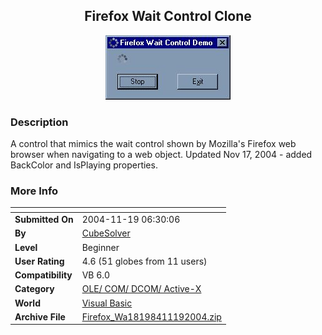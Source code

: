 ﻿<div align="center">

## Firefox Wait Control Clone

<img src="PIC2004111683318209.jpg">
</div>

### Description

A control that mimics the wait control shown by Mozilla's Firefox web browser when navigating to a web object. Updated Nov 17, 2004 - added BackColor and IsPlaying properties.
 
### More Info
 


<span>             |<span>
---                |---
**Submitted On**   |2004-11-19 06:30:06
**By**             |[CubeSolver](https://github.com/Planet-Source-Code/PSCIndex/blob/master/ByAuthor/cubesolver.md)
**Level**          |Beginner
**User Rating**    |4.6 (51 globes from 11 users)
**Compatibility**  |VB 6\.0
**Category**       |[OLE/ COM/ DCOM/ Active\-X](https://github.com/Planet-Source-Code/PSCIndex/blob/master/ByCategory/ole-com-dcom-active-x__1-29.md)
**World**          |[Visual Basic](https://github.com/Planet-Source-Code/PSCIndex/blob/master/ByWorld/visual-basic.md)
**Archive File**   |[Firefox\_Wa18198411192004\.zip](https://github.com/Planet-Source-Code/cubesolver-firefox-wait-control-clone__1-57281/archive/master.zip)








